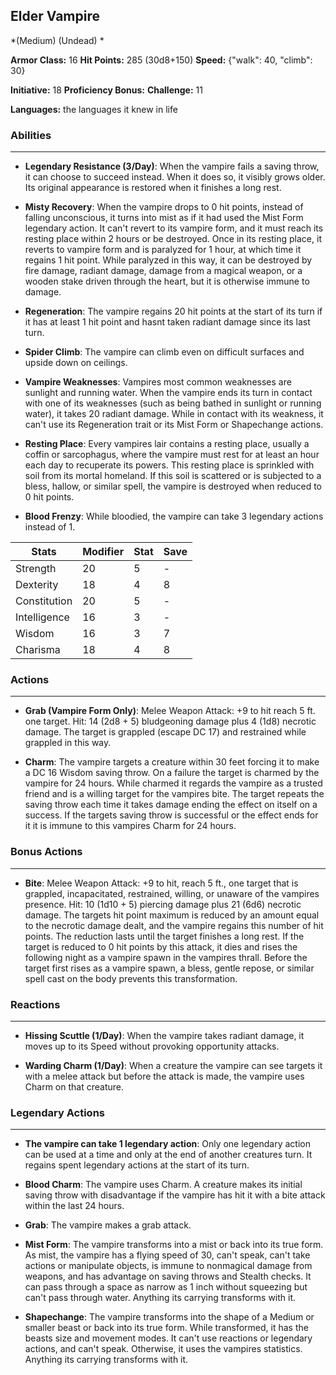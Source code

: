 ## Elder Vampire
*(Medium) (Undead) *

**Armor Class:** 16
**Hit Points:** 285 (30d8+150)
**Speed:** {"walk": 40, "climb": 30}

**Initiative:** 18
**Proficiency Bonus:**
**Challenge:** 11

**Languages:** the languages it knew in life

### Abilities
 --- 
- **Legendary Resistance (3/Day)**: When the vampire fails a saving throw, it can choose to succeed instead. When it does so, it visibly grows older. Its original appearance is restored when it finishes a long rest.

- **Misty Recovery**: When the vampire drops to 0 hit points, instead of falling unconscious, it turns into mist as if it had used the Mist Form legendary action. It can't revert to its vampire form, and it must reach its resting place within 2 hours or be destroyed. Once in its resting place, it reverts to vampire form and is paralyzed for 1 hour, at which time it regains 1 hit point. While paralyzed in this way, it can be destroyed by fire damage, radiant damage, damage from a magical weapon, or a wooden stake driven through the heart, but it is otherwise immune to damage.

- **Regeneration**: The vampire regains 20 hit points at the start of its turn if it has at least 1 hit point and hasnt taken radiant damage since its last turn.

- **Spider Climb**: The vampire can climb even on difficult surfaces and upside down on ceilings.

- **Vampire Weaknesses**: Vampires most common weaknesses are sunlight and running water. When the vampire ends its turn in contact with one of its weaknesses (such as being bathed in sunlight or running water), it takes 20 radiant damage. While in contact with its weakness, it can't use its Regeneration trait or its Mist Form or Shapechange actions.

- **Resting Place**: Every vampires lair contains a resting place, usually a coffin or sarcophagus, where the vampire must rest for at least an hour each day to recuperate its powers. This resting place is sprinkled with soil from its mortal homeland. If this soil is scattered or is subjected to a bless, hallow, or similar spell, the vampire is destroyed when reduced to 0 hit points.

- **Blood Frenzy**: While bloodied, the vampire can take 3 legendary actions instead of 1.



| Stats | Modifier | Stat | Save
| ---- | ---- | ---- | ---- |
| Strength | 20 | 5 | - |
| Dexterity | 18 | 4 | 8 |
| Constitution | 20 | 5 | - |
| Intelligence | 16 | 3 | - |
| Wisdom | 16 | 3 | 7 |
| Charisma | 18 | 4 | 8 |

### Actions
 --- 
- **Grab (Vampire Form Only)**: Melee Weapon Attack: +9 to hit  reach 5 ft.  one target. Hit: 14 (2d8 + 5) bludgeoning damage plus 4 (1d8) necrotic damage. The target is grappled (escape DC 17) and restrained while grappled in this way.

- **Charm**: The vampire targets a creature within 30 feet  forcing it to make a DC 16 Wisdom saving throw. On a failure  the target is charmed by the vampire for 24 hours. While charmed it regards the vampire as a trusted friend and is a willing target for the vampires bite. The target repeats the saving throw each time it takes damage  ending the effect on itself on a success. If the targets saving throw is successful or the effect ends for it  it is immune to this vampires Charm for 24 hours.

### Bonus Actions
 --- 
- **Bite**: Melee Weapon Attack: +9 to hit, reach 5 ft., one target that is grappled, incapacitated, restrained, willing, or unaware of the vampires presence. Hit: 10 (1d10 + 5) piercing damage plus 21 (6d6) necrotic damage. The targets hit point maximum is reduced by an amount equal to the necrotic damage dealt, and the vampire regains this number of hit points. The reduction lasts until the target finishes a long rest. If the target is reduced to 0 hit points by this attack, it dies and rises the following night as a vampire spawn in the vampires thrall. Before the target first rises as a vampire spawn, a bless, gentle repose, or similar spell cast on the body prevents this transformation.

### Reactions
 --- 
- **Hissing Scuttle (1/Day)**: When the vampire takes radiant damage, it moves up to its Speed without provoking opportunity attacks.

- **Warding Charm (1/Day)**: When a creature the vampire can see targets it with a melee attack but before the attack is made, the vampire uses Charm on that creature.

### Legendary Actions
 --- 
- **The vampire can take 1 legendary action**: Only one legendary action can be used at a time and only at the end of another creatures turn. It regains spent legendary actions at the start of its turn.

- **Blood Charm**: The vampire uses Charm. A creature makes its initial saving throw with disadvantage if the vampire has hit it with a bite attack within the last 24 hours.

- **Grab**: The vampire makes a grab attack.

- **Mist Form**: The vampire transforms into a mist or back into its true form. As mist, the vampire has a flying speed of 30, can't speak, can't take actions or manipulate objects, is immune to nonmagical damage from weapons, and has advantage on saving throws and Stealth checks. It can pass through a space as narrow as 1 inch without squeezing but can't pass through water. Anything its carrying transforms with it.

- **Shapechange**: The vampire transforms into the shape of a Medium or smaller beast or back into its true form. While transformed, it has the beasts size and movement modes. It can't use reactions or legendary actions, and can't speak. Otherwise, it uses the vampires statistics. Anything its carrying transforms with it.

